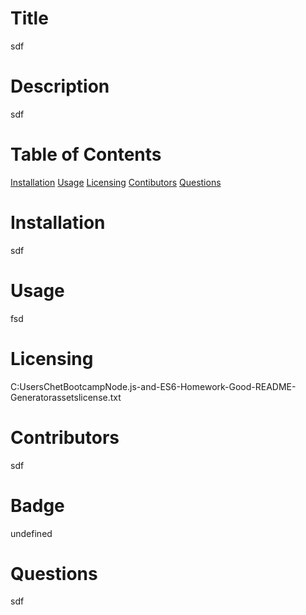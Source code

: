 # Title
sdf
# Description
sdf
# Table of Contents
[Installation](#installation)
[Usage](#usage)
[Licensing](#license)
[Contibutors](#contributors)
[Questions](#questions)
# Installation
sdf
# Usage
fsd
# Licensing
C:UsersChetBootcampNode.js-and-ES6-Homework-Good-README-Generatorassetslicense.txt
# Contributors
sdf
# Badge
undefined
# Questions
sdf